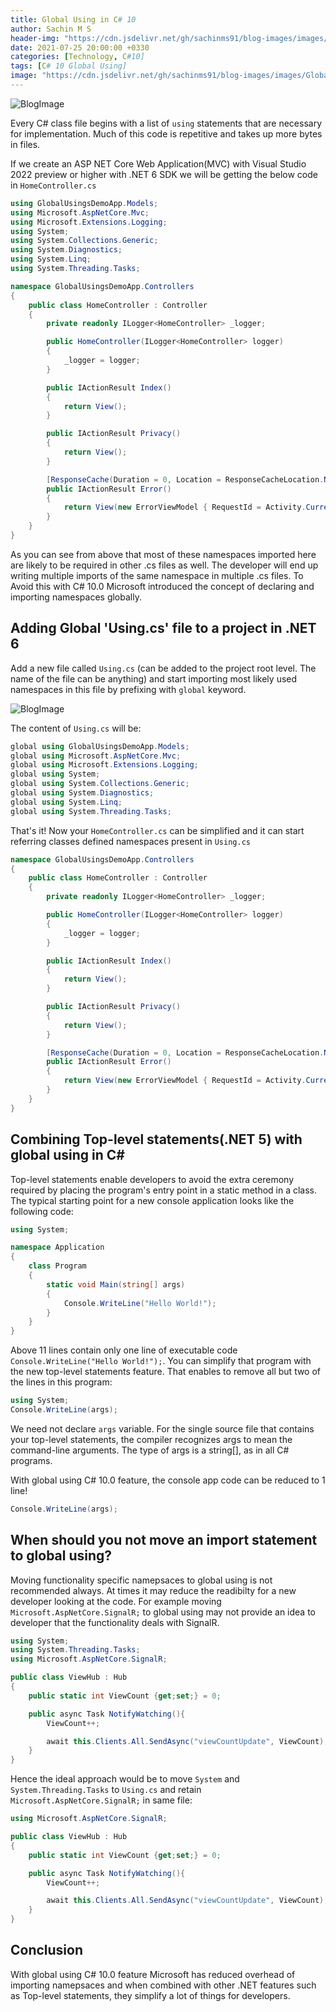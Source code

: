 ```yaml
---
title: Global Using in C# 10
author: Sachin M S
header-img: "https://cdn.jsdelivr.net/gh/sachinms91/blog-images/images/GlobalUsings/globalusings-in-csharp10.png"
date: 2021-07-25 20:00:00 +0330
categories: [Technology, C#10]
tags: [C# 10 Global Using]
image: "https://cdn.jsdelivr.net/gh/sachinms91/blog-images/images/GlobalUsings/globalusings-in-csharp10.png"
---
```


![BlogImage](https://cdn.jsdelivr.net/gh/sachinms91/blog-images/images/GlobalUsings/globalusings-in-csharp10.png)

Every C# class file begins with a list of ```using``` statements that are necessary for implementation. Much of this code is repetitive and takes up more bytes in files.

If we create an ASP NET Core Web Application(MVC) with Visual Studio 2022 preview or higher with .NET 6 SDK we will be getting the below code in ```HomeController.cs```

```cs
using GlobalUsingsDemoApp.Models;
using Microsoft.AspNetCore.Mvc;
using Microsoft.Extensions.Logging;
using System;
using System.Collections.Generic;
using System.Diagnostics;
using System.Linq;
using System.Threading.Tasks;

namespace GlobalUsingsDemoApp.Controllers
{
    public class HomeController : Controller
    {
        private readonly ILogger<HomeController> _logger;

        public HomeController(ILogger<HomeController> logger)
        {
            _logger = logger;
        }

        public IActionResult Index()
        {
            return View();
        }

        public IActionResult Privacy()
        {
            return View();
        }

        [ResponseCache(Duration = 0, Location = ResponseCacheLocation.None, NoStore = true)]
        public IActionResult Error()
        {
            return View(new ErrorViewModel { RequestId = Activity.Current?.Id ?? HttpContext.TraceIdentifier });
        }
    }
}
```

As you can see from above that most of these namespaces imported here are likely to be required in other .cs files as well. The developer will end up writing multiple imports of the same namespace in multiple .cs files. To Avoid this with C# 10.0 Microsoft introduced the concept of declaring and importing namespaces globally.

## Adding Global 'Using.cs' file to a project in .NET 6
Add a new file called ```Using.cs``` (can be added to the project root level. The name of the file can be anything) and start importing most likely used namespaces in this file by prefixing with  ```global``` keyword. 

![BlogImage](https://cdn.jsdelivr.net/gh/sachinms91/blog-images/images/GlobalUsings/usings-in-vs2022.PNG)

The content of ```Using.cs``` will be:

```cs
global using GlobalUsingsDemoApp.Models;
global using Microsoft.AspNetCore.Mvc;
global using Microsoft.Extensions.Logging;
global using System;
global using System.Collections.Generic;
global using System.Diagnostics;
global using System.Linq;
global using System.Threading.Tasks;
```

That's it! Now your ```HomeController.cs``` can be simplified  and it can start referring classes defined namespaces present in ```Using.cs```

```cs
namespace GlobalUsingsDemoApp.Controllers
{
    public class HomeController : Controller
    {
        private readonly ILogger<HomeController> _logger;

        public HomeController(ILogger<HomeController> logger)
        {
            _logger = logger;
        }

        public IActionResult Index()
        {
            return View();
        }

        public IActionResult Privacy()
        {
            return View();
        }

        [ResponseCache(Duration = 0, Location = ResponseCacheLocation.None, NoStore = true)]
        public IActionResult Error()
        {
            return View(new ErrorViewModel { RequestId = Activity.Current?.Id ?? HttpContext.TraceIdentifier });
        }
    }
}
```
## Combining Top-level statements(.NET 5) with global using in C#

Top-level statements enable developers to avoid the extra ceremony required by placing the program's entry point in a static method in a class. The typical starting point for a new console application looks like the following code:

```cs
using System;

namespace Application
{
    class Program
    {
        static void Main(string[] args)
        {
            Console.WriteLine("Hello World!");
        }
    }
}
```
Above 11 lines contain only one line of executable code ```Console.WriteLine("Hello World!");```. You can simplify that program with the new top-level statements feature. That enables  to remove all but two of the lines in this program:

```cs
using System;
Console.WriteLine(args);
```
We need not declare  ```args``` variable. For the single source file that contains your top-level statements, the compiler recognizes args to mean the command-line arguments. The type of args is a string[], as in all C# programs.

With global using C# 10.0 feature, the console app code can be reduced to 1 line!
```cs
Console.WriteLine(args);
```
## When should you not move an import statement to global using?

Moving functionality specific namepsaces to global using is not recommended always. At times it may reduce the readibilty for a new developer looking at the code. For example moving ```Microsoft.AspNetCore.SignalR;``` to global using may not provide an idea to developer that the functionality deals with SignalR.  

```cs
using System;
using System.Threading.Tasks;
using Microsoft.AspNetCore.SignalR;

public class ViewHub : Hub
{
    public static int ViewCount {get;set;} = 0;

    public async Task NotifyWatching(){
        ViewCount++;

        await this.Clients.All.SendAsync("viewCountUpdate", ViewCount);
    }
}
```

Hence the ideal approach would be to move ```System``` and ```System.Threading.Tasks``` to ```Using.cs``` and retain  ```Microsoft.AspNetCore.SignalR;``` in same file:

```cs
using Microsoft.AspNetCore.SignalR;

public class ViewHub : Hub
{
    public static int ViewCount {get;set;} = 0;

    public async Task NotifyWatching(){
        ViewCount++;

        await this.Clients.All.SendAsync("viewCountUpdate", ViewCount);
    }
}
```

## Conclusion
With global using C# 10.0 feature Microsoft has reduced overhead of importing namepsaces and when combined with other .NET features such as Top-level statements, they simplify a lot of things for developers.



